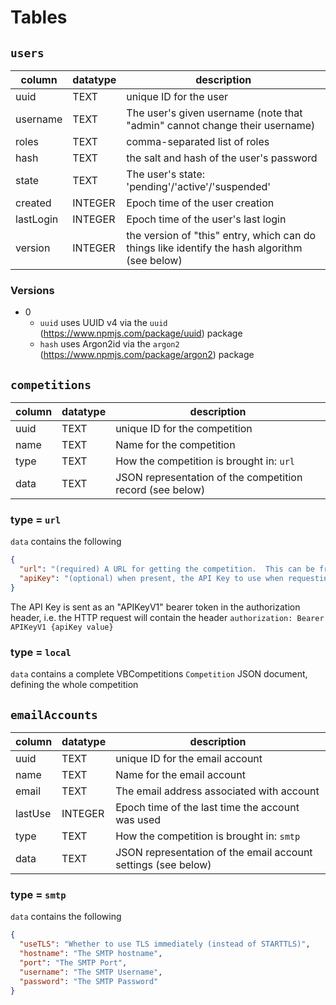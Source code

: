 
# Tables

## `users`

| column    | datatype | description |
| --------- | -------- | ----------- |
| uuid      | TEXT     | unique ID for the user |
| username  | TEXT     | The user's given username (note that "admin" cannot change their username) |
| roles     | TEXT     | comma-separated list of roles |
| hash      | TEXT     | the salt and hash of the user's password |
| state     | TEXT     | The user's state: 'pending'/'active'/'suspended' |
| created   | INTEGER  | Epoch time of the user creation |
| lastLogin | INTEGER  | Epoch time of the user's last login |
| version   | INTEGER  | the version of "this" entry, which can do things like identify the hash algorithm (see below) |

### Versions

- 0
  - `uuid` uses UUID v4 via the `uuid` (https://www.npmjs.com/package/uuid) package
  - `hash` uses Argon2id via the `argon2` (https://www.npmjs.com/package/argon2) package

## `competitions`

| column    | datatype | description |
| --------- | -------- | ----------- |
| uuid      | TEXT     | unique ID for the competition |
| name      | TEXT     | Name for the competition |
| type      | TEXT     | How the competition is brought in: `url`|`local` |
| data      | TEXT     | JSON representation of the competition record (see below) |

### type = `url`
`data` contains the following
```json
{
  "url": "(required) A URL for getting the competition.  This can be from a VBC API endpoint",
  "apiKey": "(optional) when present, the API Key to use when requesting the Competition"
}
```

The API Key is sent as an "APIKeyV1" bearer token in the authorization header, i.e. the HTTP request will contain the header `authorization: Bearer APIKeyV1 {apiKey value}`

### type = `local`
`data` contains a complete VBCompetitions `Competition` JSON document, defining the whole competition

## `emailAccounts`

| column    | datatype | description |
| --------- | -------- | ----------- |
| uuid      | TEXT     | unique ID for the email account |
| name      | TEXT     | Name for the email account |
| email     | TEXT     | The email address associated with account |
| lastUse   | INTEGER  | Epoch time of the last time the account was used |
| type      | TEXT     | How the competition is brought in: `smtp`|... |
| data      | TEXT     | JSON representation of the email account settings (see below) |

### type = `smtp`
`data` contains the following
```json
{
  "useTLS": "Whether to use TLS immediately (instead of STARTTLS)",
  "hostname": "The SMTP hostname",
  "port": "The SMTP Port",
  "username": "The SMTP Username",
  "password": "The SMTP Password"
}
```
